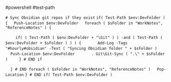 #powershell #test-path

`# Sync Obsidian git repos if they exist`
`if( Test-Path $env:DevFolder ) {`
    `Push-Location $env:DevFolder`
    `foreach ( $sFolder in "WorkNotes", "ReferenceNotes" ) {`

        `if( ( Test-Path ( $env:DevFolder + "\Git" ) ) -and ( Test-Path ( $env:DevFolder + $sFolder ) ) ) {`
            `Add-Log -Tags "#hourly#obsidian" -Text ( "Syncing Obsidian folder " + $sFolder )`
            `Push-Location $env:DevFolder`
            `. Git\Git-Sync ( ".\" + $sFolder )`
        `} # END if`

    `} # END foreach ( $sFolder in "WorkNotes", "ReferenceNotes" )`
    `Pop-Location`
`} # END if( Test-Path $env:DevFolder )`